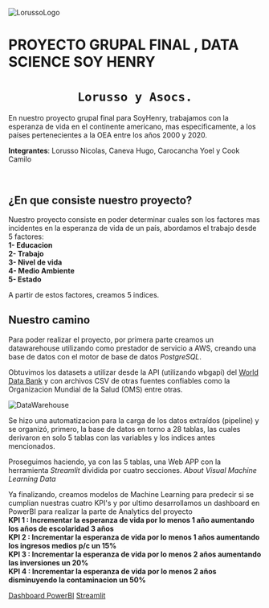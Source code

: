![LorussoLogo](https://scontent.fmdq3-1.fna.fbcdn.net/v/t39.30808-6/313263786_110911411815519_5789214515215323117_n.jpg?_nc_cat=102&ccb=1-7&_nc_sid=730e14&_nc_ohc=Uro4rsrXKA8AX_QfctZ&_nc_ht=scontent.fmdq3-1.fna&oh=00_AfAzh9i3mpLsiiAp1wuNUflN2prWxLmA6RYCGeY3ecaaog&oe=635DF96D)

# **PROYECTO GRUPAL FINAL , DATA SCIENCE SOY HENRY**

# <h1 align="center">**`Lorusso y Asocs.`**</h1>

En nuestro proyecto grupal final para SoyHenry, trabajamos con la esperanza de vida en el continente americano, mas especificamente, a los países pertenecientes a la OEA entre los años 2000 y 2020.

 **Integrantes**: Lorusso Nicolas, Caneva Hugo, Carocancha Yoel y Cook Camilo

</br>

## **¿En que consiste nuestro proyecto?**

Nuestro proyecto consiste en poder determinar cuales son los factores mas incidentes en la esperanza de vida de un país, abordamos el trabajo desde 5 factores:
</br>
**1- Educacion**
</br>
**2- Trabajo**
</br>
**3- Nivel de vida**
</br>
**4- Medio Ambiente**
</br>
**5- Estado**

A partir de estos factores, creamos 5 indices.

## **Nuestro camino**

Para poder realizar el proyecto, por primera parte creamos un datawarehouse utilizando como prestador de servicio a AWS, creando una base de datos con el motor de base de datos *PostgreSQL*.

Obtuvimos los datasets a utilizar desde la API (utilizando wbgapi) del [World Data Bank](https://databank.worldbank.org/source/world-development-indicators) y con archivos CSV de otras fuentes confiables como la Organizacion Mundial de la Salud (OMS) entre otras.

![DataWarehouse](https://scontent.fmdq3-1.fna.fbcdn.net/v/t39.30808-6/306332137_110927635147230_2178348703837984022_n.jpg?_nc_cat=109&ccb=1-7&_nc_sid=730e14&_nc_ohc=bo7XYUecuacAX8MEVus&_nc_ht=scontent.fmdq3-1.fna&oh=00_AfA3FyDDZ5wHRNjwS18PtUjEVw7AFanM27laCM5Fh45KvQ&oe=635E181C)

Se hizo una automatizacion para la carga de los datos extraídos (pipeline) y se organizó, primero, la base de datos en torno a 28 tablas, las cuales derivaron en solo 5 tablas con las variables y los indices antes mencionados.

Proseguimos haciendo, ya con las 5 tablas, una Web APP con la herramienta *Streamlit* dividida por cuatro secciones. *About* *Visual* *Machine Learning* *Data*

Ya finalizando, creamos modelos de Machine Learning para predecir si se cumplian nuestras cuatro KPI's y por ultimo desarrollamos un dashboard en PowerBI para realizar la parte de Analytics del proyecto
</br>
**KPI 1 : Incrementar la esperanza de vida por lo menos 1 año aumentando los años de escolaridad 3 años**
</br>
**KPI 2 : Incrementar la esperanza de vida por lo menos 1 años aumentando los ingresos medios p/c un 15%**
</br>
**KPI 3 : Incrementar la esperanza de vida por lo menos 2 años aumentando las inversiones un 20%**
</br>
**KPI 4 : Incrementar la esperanza de vida por lo menos 2 años disminuyendo la contaminacion un 50%**
</br>


[Dashboard PowerBI](https://app.powerbi.com/groups/me/reports/8466ca34-7633-4f00-9df4-dd3b72853bd9/ReportSection2d5b2ba67c8cf353e65e)
[Streamlit](https://nicolordev97-proyectogrupal-app-patch-1-4tufg7.streamlitapp.com/)




